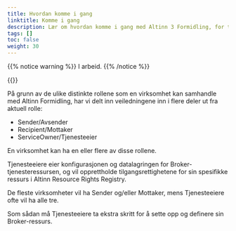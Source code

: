 ```yaml
---
title: Hvordan komme i gang
linktitle: Komme i gang
description: Lær om hvordan komme i gang med Altinn 3 Formidling, for tjenesteeiere, avsendere og mottakere
tags: []
toc: false
weight: 30
---
```


{{% notice warning  %}}
I arbeid.
{{% /notice %}}

{{<children />}}

På grunn av de ulike distinkte rollene som en virksomhet kan samhandle med Altinn Formidling, 
har vi delt inn veiledningene inn i flere deler ut fra aktuell rolle:

- Sender/Avsender
- Recipient/Mottaker
- ServiceOwner/Tjenesteeier

En virksomhet kan ha en eller flere av disse rollene.

Tjenesteeiere eier konfigurasjonen og datalagringen for Broker-tjenesteressursen, og vil opprettholde tilgangsrettighetene for sin spesifikke ressurs i Altinn Resource Rights Registry.

De fleste virksomheter vil ha Sender og/eller Mottaker, mens Tjenesteeiere ofte vil ha alle tre.

Som sådan må Tjenesteeiere ta ekstra skritt for å sette opp og definere sin Broker-ressurs.
